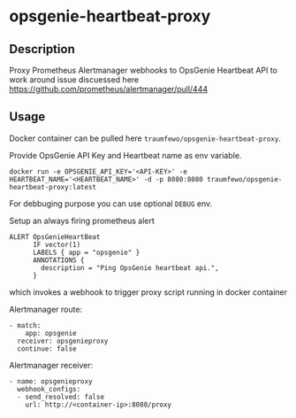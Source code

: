 # opsgenie-heartbeat-proxy

## Description
Proxy Prometheus Alertmanager webhooks to OpsGenie Heartbeat API to work around issue discuessed here 
<https://github.com/prometheus/alertmanager/pull/444>

## Usage
Docker container can be pulled here `traumfewo/opsgenie-heartbeat-proxy`.

Provide OpsGenie API Key and Heartbeat name as env variable.

`docker run -e OPSGENIE_API_KEY='<API-KEY>' -e HEARTBEAT_NAME='<HEARTBEAT_NAME>' -d -p 8080:8080 traumfewo/opsgenie-heartbeat-proxy:latest`

For debbuging purpose you can use optional `DEBUG` env.

Setup an always firing prometheus alert

```
ALERT OpsGenieHeartBeat
      IF vector(1)
      LABELS { app = "opsgenie" }
      ANNOTATIONS {
        description = "Ping OpsGenie heartbeat api.",
      }
```
which invokes a webhook to trigger proxy script running in docker container

Alertmanager route:

```
- match:
    app: opsgenie
  receiver: opsgenieproxy
  continue: false
```
Alertmanager receiver:

```
- name: opsgenieproxy
  webhook_configs:
  - send_resolved: false
    url: http://<container-ip>:8080/proxy
```
